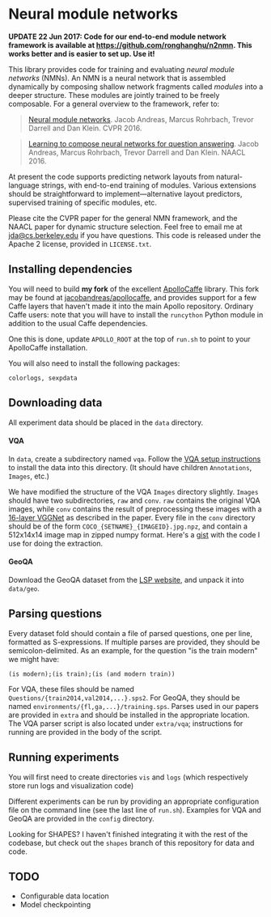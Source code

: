 # Neural module networks

**UPDATE 22 Jun 2017: Code for our end-to-end module network framework is 
available at https://github.com/ronghanghu/n2nmn. This works better and is
easier to set up. Use it!**

This library provides code for training and evaluating _neural module networks_
(NMNs). An NMN is a neural network that is assembled dynamically by composing
shallow network fragments called _modules_ into a deeper structure. These
modules are jointly trained to be freely composable. For a general overview to
the framework, refer to:

> [Neural module networks](http://arxiv.org/abs/1511.02799).
> Jacob Andreas, Marcus Rohrbach, Trevor Darrell and Dan Klein.
> CVPR 2016.

<!-- -->
> [Learning to compose neural networks for question
> answering](http://arxiv.org/abs/1601.01705).
> Jacob Andreas, Marcus Rohrbach, Trevor Darrell and Dan Klein.
> NAACL 2016.

At present the code supports predicting network layouts from natural-language
strings, with end-to-end training of modules. Various extensions should be
straightforward to implement&mdash;alternative layout predictors, supervised
training of specific modules, etc. 

Please cite the CVPR paper for the general NMN framework, and the NAACL paper
for dynamic structure selection. Feel free to email me at
[jda@cs.berkeley.edu](mailto:jda@cs.berkeley.edu) if you have questions.  This
code is released under the Apache 2 license, provided in `LICENSE.txt`.

## Installing dependencies

You will need to build **my fork** of the excellent
[ApolloCaffe](http://apollocaffe.com/) library. This fork may be found at
[jacobandreas/apollocaffe](https://github.com/jacobandreas/apollocaffe), and 
provides support for a few Caffe layers that haven't made it into the main 
Apollo repository. Ordinary Caffe users: note that you will have to install the
`runcython` Python module in addition to the usual Caffe dependencies.

One this is done, update `APOLLO_ROOT` at the top of `run.sh` to point to your
ApolloCaffe installation.

You will also need to install the following packages:

    colorlogs, sexpdata

## Downloading data

All experiment data should be placed in the `data` directory.

#### VQA

In `data`, create a subdirectory named `vqa`. Follow the [VQA setup
instructions](https://github.com/VT-vision-lab/VQA/blob/master/README.md) to
install the data into this directory. (It should have children `Annotations`,
`Images`, etc.)

We have modified the structure of the VQA `Images` directory slightly. `Images`
should have two subdirectories, `raw` and `conv`. `raw` contains the original
VQA images, while `conv` contains the result of preprocessing these images with
a [16-layer VGGNet](http://www.robots.ox.ac.uk/~vgg/research/very_deep/) as
described in the paper. Every file in the `conv` directory should be of the form
`COCO_{SETNAME}_{IMAGEID}.jpg.npz`, and contain a 512x14x14 image map in zipped 
numpy format. Here's a [gist](https://gist.github.com/jacobandreas/897987ac03f8d4b9ea4b9e44affa00e7)
with the code I use for doing the extraction.

#### GeoQA

Download the GeoQA dataset from the [LSP
website](http://rtw.ml.cmu.edu/tacl2013_lsp/), and unpack it into `data/geo`.

## Parsing questions

Every dataset fold should contain a file of parsed questions, one per line,
formatted as S-expressions. If multiple parses are provided, they should be
semicolon-delimited. As an example, for the question "is the train modern" we
might have:

    (is modern);(is train);(is (and modern train))

For VQA, these files should be named `Questions/{train2014,val2014,...}.sps2`.
For GeoQA, they should be named `environments/{fl,ga,...}/training.sps`. Parses
used in our papers are provided in `extra` and should be installed in the
appropriate location. The VQA parser script is also located under `extra/vqa`;
instructions for running are provided in the body of the script.

## Running experiments

You will first need to create directories `vis` and `logs` (which respectively
store run logs and visualization code)

Different experiments can be run by providing an appropriate configuration file
on the command line (see the last line of `run.sh`). Examples for VQA and GeoQA
are provided in the `config` directory.

Looking for SHAPES? I haven't finished integrating it with the rest of the 
codebase, but check out the `shapes` branch of this repository for data and 
code.

## TODO

- Configurable data location
- Model checkpointing
